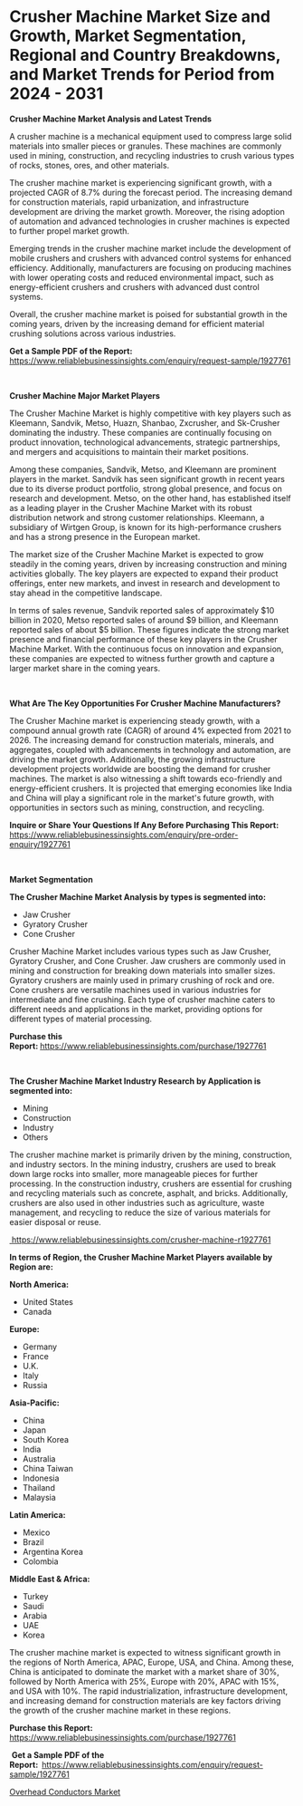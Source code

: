 <p><h1>Crusher Machine Market Size and Growth, Market Segmentation, Regional and Country Breakdowns, and Market Trends for Period from 2024 -  2031</h1></p><p><strong>Crusher Machine Market Analysis and Latest Trends</strong></p>
<p><p>A crusher machine is a mechanical equipment used to compress large solid materials into smaller pieces or granules. These machines are commonly used in mining, construction, and recycling industries to crush various types of rocks, stones, ores, and other materials.</p><p>The crusher machine market is experiencing significant growth, with a projected CAGR of 8.7% during the forecast period. The increasing demand for construction materials, rapid urbanization, and infrastructure development are driving the market growth. Moreover, the rising adoption of automation and advanced technologies in crusher machines is expected to further propel market growth.</p><p>Emerging trends in the crusher machine market include the development of mobile crushers and crushers with advanced control systems for enhanced efficiency. Additionally, manufacturers are focusing on producing machines with lower operating costs and reduced environmental impact, such as energy-efficient crushers and crushers with advanced dust control systems.</p><p>Overall, the crusher machine market is poised for substantial growth in the coming years, driven by the increasing demand for efficient material crushing solutions across various industries.</p></p>
<p><strong>Get a Sample PDF of the Report:&nbsp;</strong> <a href="https://www.reliablebusinessinsights.com/enquiry/request-sample/1927761">https://www.reliablebusinessinsights.com/enquiry/request-sample/1927761</a></p>
<p>&nbsp;</p>
<p><strong>Crusher Machine Major Market Players</strong></p>
<p><p>The Crusher Machine Market is highly competitive with key players such as Kleemann, Sandvik, Metso, Huazn, Shanbao, Zxcrusher, and Sk-Crusher dominating the industry. These companies are continually focusing on product innovation, technological advancements, strategic partnerships, and mergers and acquisitions to maintain their market positions.</p><p>Among these companies, Sandvik, Metso, and Kleemann are prominent players in the market. Sandvik has seen significant growth in recent years due to its diverse product portfolio, strong global presence, and focus on research and development. Metso, on the other hand, has established itself as a leading player in the Crusher Machine Market with its robust distribution network and strong customer relationships. Kleemann, a subsidiary of Wirtgen Group, is known for its high-performance crushers and has a strong presence in the European market.</p><p>The market size of the Crusher Machine Market is expected to grow steadily in the coming years, driven by increasing construction and mining activities globally. The key players are expected to expand their product offerings, enter new markets, and invest in research and development to stay ahead in the competitive landscape.</p><p>In terms of sales revenue, Sandvik reported sales of approximately $10 billion in 2020, Metso reported sales of around $9 billion, and Kleemann reported sales of about $5 billion. These figures indicate the strong market presence and financial performance of these key players in the Crusher Machine Market. With the continuous focus on innovation and expansion, these companies are expected to witness further growth and capture a larger market share in the coming years.</p></p>
<p>&nbsp;</p>
<p><strong>What Are The Key Opportunities For Crusher Machine Manufacturers?</strong></p>
<p><p>The Crusher Machine market is experiencing steady growth, with a compound annual growth rate (CAGR) of around 4% expected from 2021 to 2026. The increasing demand for construction materials, minerals, and aggregates, coupled with advancements in technology and automation, are driving the market growth. Additionally, the growing infrastructure development projects worldwide are boosting the demand for crusher machines. The market is also witnessing a shift towards eco-friendly and energy-efficient crushers. It is projected that emerging economies like India and China will play a significant role in the market's future growth, with opportunities in sectors such as mining, construction, and recycling.</p></p>
<p><strong>Inquire or Share Your Questions If Any Before Purchasing This Report:</strong> <a href="https://www.reliablebusinessinsights.com/enquiry/pre-order-enquiry/1927761">https://www.reliablebusinessinsights.com/enquiry/pre-order-enquiry/1927761</a></p>
<p>&nbsp;</p>
<p><strong>Market Segmentation</strong></p>
<p><strong>The Crusher Machine Market Analysis by types is segmented into:</strong></p>
<p><ul><li>Jaw Crusher</li><li>Gyratory Crusher</li><li>Cone Crusher</li></ul></p>
<p><p>Crusher Machine Market includes various types such as Jaw Crusher, Gyratory Crusher, and Cone Crusher. Jaw crushers are commonly used in mining and construction for breaking down materials into smaller sizes. Gyratory crushers are mainly used in primary crushing of rock and ore. Cone crushers are versatile machines used in various industries for intermediate and fine crushing. Each type of crusher machine caters to different needs and applications in the market, providing options for different types of material processing.</p></p>
<p><strong>Purchase this Report:&nbsp;</strong><a href="https://www.reliablebusinessinsights.com/purchase/1927761">https://www.reliablebusinessinsights.com/purchase/1927761</a></p>
<p>&nbsp;</p>
<p><strong>The Crusher Machine Market Industry Research by Application is segmented into:</strong></p>
<p><ul><li>Mining</li><li>Construction</li><li>Industry</li><li>Others</li></ul></p>
<p><p>The crusher machine market is primarily driven by the mining, construction, and industry sectors. In the mining industry, crushers are used to break down large rocks into smaller, more manageable pieces for further processing. In the construction industry, crushers are essential for crushing and recycling materials such as concrete, asphalt, and bricks. Additionally, crushers are also used in other industries such as agriculture, waste management, and recycling to reduce the size of various materials for easier disposal or reuse.</p></p>
<p><a href="https://www.reliablebusinessinsights.com/crusher-machine-r1927761">&nbsp;https://www.reliablebusinessinsights.com/crusher-machine-r1927761</a></p>
<p><strong>In terms of Region, the Crusher Machine Market Players available by Region are:</strong></p>
<p>
    <p> <strong> North America: </strong>
        <ul>
            <li>United States</li>
            <li>Canada</li>
        </ul>
        </p> 
    <p> <strong> Europe: </strong>
        <ul>
            <li>Germany</li>
            <li>France</li>
            <li>U.K.</li>
            <li>Italy</li>
            <li>Russia</li>
        </ul>
        </p> 
    <p> <strong> Asia-Pacific: </strong>
        <ul>
            <li>China</li>
            <li>Japan</li>
            <li>South Korea</li>
            <li>India</li>
            <li>Australia</li>
            <li>China Taiwan</li>
            <li>Indonesia</li>
            <li>Thailand</li>
            <li>Malaysia</li>
        </ul>
        </p> 
    <p> <strong> Latin America: </strong>
        <ul>
            <li>Mexico</li>
            <li>Brazil</li>
            <li>Argentina Korea</li>
            <li>Colombia</li>
        </ul>
        </p> 
    <p> <strong> Middle East & Africa: </strong>
        <ul>
            <li>Turkey</li>
            <li>Saudi</li>
            <li>Arabia</li>
            <li>UAE</li>
            <li>Korea</li>
        </ul>
    </p>
    </p>
<p><p>The crusher machine market is expected to witness significant growth in the regions of North America, APAC, Europe, USA, and China. Among these, China is anticipated to dominate the market with a market share of 30%, followed by North America with 25%, Europe with 20%, APAC with 15%, and USA with 10%. The rapid industrialization, infrastructure development, and increasing demand for construction materials are key factors driving the growth of the crusher machine market in these regions.</p></p>
<p><strong>Purchase this Report: </strong><a href="https://www.reliablebusinessinsights.com/purchase/1927761">https://www.reliablebusinessinsights.com/purchase/1927761</a></p>
<p>&nbsp;<strong>Get a Sample PDF of the Report:&nbsp;&nbsp;</strong><a href="https://www.reliablebusinessinsights.com/enquiry/request-sample/1927761">https://www.reliablebusinessinsights.com/enquiry/request-sample/1927761</a></p>
<p><strong></strong></p>
<p><p><a href="https://github.com/DeonteStanton2023/Market-Research-Report-List-2/blob/main/overhead-conductors-market.md">Overhead Conductors Market</a></p></p>